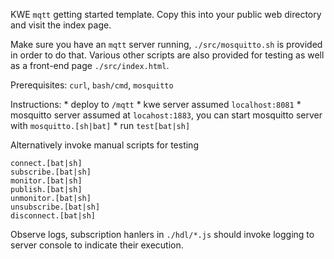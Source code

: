 KWE `mqtt` getting started template. Copy this into your public web directory and visit the index page.

Make sure you have an `mqtt` server running, `./src/mosquitto.sh` is provided in order to do that. Various other scripts are also provided for testing as well as a front-end page `./src/index.html`.


Prerequisites: `curl`, `bash/cmd`, `mosquitto`

Instructions:
	* deploy to `/mqtt`
	* kwe server assumed `localhost:8081`
	* mosquitto server assumed at `locahost:1883`, you can start mosquitto server with `mosquitto.[sh|bat]`
	* run `test[bat|sh]`

Alternatively invoke manual scripts for testing

```
connect.[bat|sh]
subscribe.[bat|sh]
monitor.[bat|sh]
publish.[bat|sh]
unmonitor.[bat|sh]
unsubscribe.[bat|sh]
disconnect.[bat|sh]
```

Observe logs, subscription hanlers in `./hdl/*.js` should invoke logging to server console to indicate their execution.

